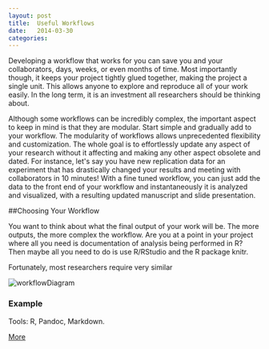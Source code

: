 ```yaml
---
layout: post
title:  Useful Workflows
date:   2014-03-30 
categories: 
---
```


Developing a workflow that works for you can save you and your collaborators, days, weeks, or even months of time.  Most importantly though, it keeps your project tightly glued together, making the project a single unit.  This allows anyone to explore and reproduce all of your work easily. In the long term, it is an investment all researchers should be thinking about.  

Although some workflows can be incredibly complex, the important aspect to keep in mind is that they are modular.  Start simple and gradually add to your workflow.  The modularity of workflows allows unprecedented flexibility and customization.  The whole goal is to effortlessly update any aspect of your research without it affecting and making any other aspect obsolete and dated.  For instance, let's say you have new replication data for an experiment that has drastically changed your results and  meeting with collaborators in 10 minutes!  With a fine tuned workflow, you can just add the data to the front end of your workflow and instantaneously it is analyzed and visualized, with a resulting updated manuscript and slide presentation. 

##Choosing Your Workflow

You want to think about what the final output of your work will be.  The more outputs, the more complex the workflow.  Are you at a point in your project where all you need is documentation of analysis being performed in R?  Then maybe all you need to do is use R/RStudio and the R package knitr.  

Fortunately, most researchers require very similar 

<div class="row">
  <div class="col-sm-6 col-md-4">
    <div class="thumbnail">
      <img src="{{ site.baseurl }}/assets/img/workflow1.png" alt="workflowDiagram">
      <div class="caption">
        <h3>Example</h3>
        <p>Tools: R, Pandoc, Markdown.</p>
        <p><a href="" class="btn btn-primary" role="button">More</a></p>
    </div>
  </div>
